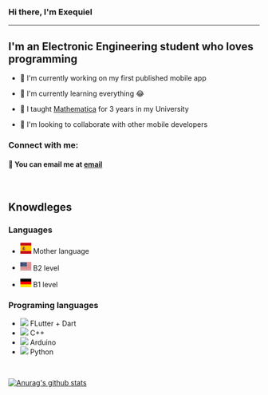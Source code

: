 ### Hi there, I'm Exequiel

---

## I'm an Electronic Engineering student who loves programming

- :iphone: I'm currently working on my first published mobile app
- :seedling: I'm currently learning everything :joy:
- :speech_balloon: I taught [Mathematica](https://www.wolfram.com/mathematica/) for 3 years in my University

- :dancers: I'm looking to collaborate with other mobile developers

### Connect with me:

#### :email: You can email me at [email](mailto:gonzalez-exequiel@hotmail.com)

<br />

## Knowdleges

### Languages

- <img src="https://raw.githubusercontent.com/ashhitch/ISO-country-flags-icons/ada3cec9052f7de0901465c7a6a700638657a558/src/flags/svg/es.svg" width="22" height="22"> Mother language

- <img  alt="English" width="22px" src="https://raw.githubusercontent.com/ashhitch/ISO-country-flags-icons/master/src/flags/png/us.png"/> B2 level

- <img  alt="German" width="22px" src="https://raw.githubusercontent.com/ashhitch/iso-country-flags-icons/ada3cec9052f7de0901465c7a6a700638657a558/src/flags/svg/de.svg"/> B1 level

### Programing languages

- <img src="https://cdn.worldvectorlogo.com/logos/flutter.svg" width="20"> FLutter + Dart
- <img src="https://upload.wikimedia.org/wikipedia/commons/thumb/1/18/ISO_C%2B%2B_Logo.svg/800px-ISO_C%2B%2B_Logo.svg.png" width="20"> C++
- <img src="https://upload.wikimedia.org/wikipedia/commons/thumb/8/87/Arduino_Logo.svg/720px-Arduino_Logo.svg.png" width="20"> Arduino
- <img src="https://upload.wikimedia.org/wikipedia/commons/thumb/c/c3/Python-logo-notext.svg/1024px-Python-logo-notext.svg.png" width="20"> Python

<br />

[![Anurag's github stats](https://github-readme-stats.vercel.app/api?username=ExequielGonzalez)](https://github.com/ExequielGonzalez/github-readme-stats)

<br />
<br />
